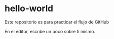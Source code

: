 # hello-world
Este repositorio es para practicar el flujo de GitHub

En el editor, escribe un poco sobre ti mismo.
